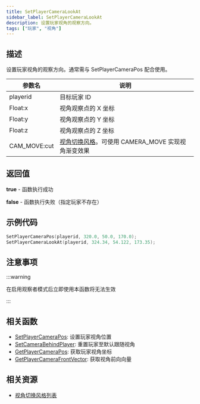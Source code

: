 ```yaml
---
title: SetPlayerCameraLookAt
sidebar_label: SetPlayerCameraLookAt
description: 设置玩家视角的观察方向。
tags: ["玩家", "视角"]
---
```


## 描述

设置玩家视角的观察方向。通常需与 SetPlayerCameraPos 配合使用。

| 参数名       | 说明                                                                              |
| ------------ | --------------------------------------------------------------------------------- |
| playerid     | 目标玩家 ID                                                                       |
| Float:x      | 视角观察点的 X 坐标                                                             |
| Float:y      | 视角观察点的 Y 坐标                                                             |
| Float:z      | 视角观察点的 Z 坐标                                                             |
| CAM_MOVE:cut | [视角切换风格](../resources/cameracutstyles)。可使用 CAMERA_MOVE 实现视角渐变效果 |

## 返回值

**true** - 函数执行成功

**false** - 函数执行失败（指定玩家不存在）

## 示例代码

```c
SetPlayerCameraPos(playerid, 320.0, 50.0, 170.0);
SetPlayerCameraLookAt(playerid, 324.34, 54.122, 173.35);
```

## 注意事项

:::warning

在启用观察者模式后立即使用本函数将无法生效

:::

## 相关函数

- [SetPlayerCameraPos](SetPlayerCameraPos): 设置玩家视角位置
- [SetCameraBehindPlayer](SetCameraBehindPlayer): 重置玩家至默认跟随视角
- [GetPlayerCameraPos](GetPlayerCameraPos): 获取玩家视角坐标
- [GetPlayerCameraFrontVector](GetPlayerCameraFrontVector): 获取视角前向向量

## 相关资源

- [视角切换风格列表](../resources/cameracutstyles)
